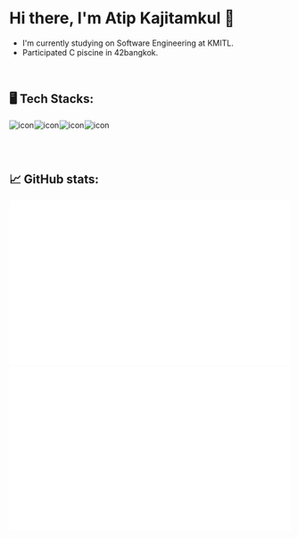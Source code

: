 # Hi there, I'm Atip Kajitamkul 👋
* I'm currently studying on Software Engineering at KMITL.
* Participated C piscine in 42bangkok.
<br>

## 🖥️ Tech Stacks:
<div style="display: flex; align-items: flex-start;"><img src="https://techstack-generator.vercel.app/python-icon.svg" alt="icon" width="45" height="45" /><img src="https://techstack-generator.vercel.app/java-icon.svg" alt="icon" width="45" height="45" /><img src="https://techstack-generator.vercel.app/cpp-icon.svg" alt="icon" width="45" height="45" /><img src="https://techstack-generator.vercel.app/github-icon.svg" alt="icon" width="45" height="45" /></div>
<br>

##  📈 GitHub stats:
![](https://raw.githubusercontent.com/Audio431/github-stats/master/generated/overview.svg)
<br>
![](https://raw.githubusercontent.com/Audio431/github-stats/master/generated/languages.svg)
